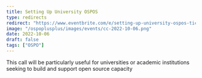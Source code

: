 ```yaml
---
title: Setting Up University OSPOS
type: redirects
redirect: "https://www.eventbrite.com/e/setting-up-university-ospos-tickets-412749985317"
image: "/ospoplusplus/images/events/cc-2022-10-06.png"
date: 2022-10-06
draft: false
tags: ["OSPO"]
---
```

This call will be particularly useful for universities or academic institutions seeking to build and support open source capacity